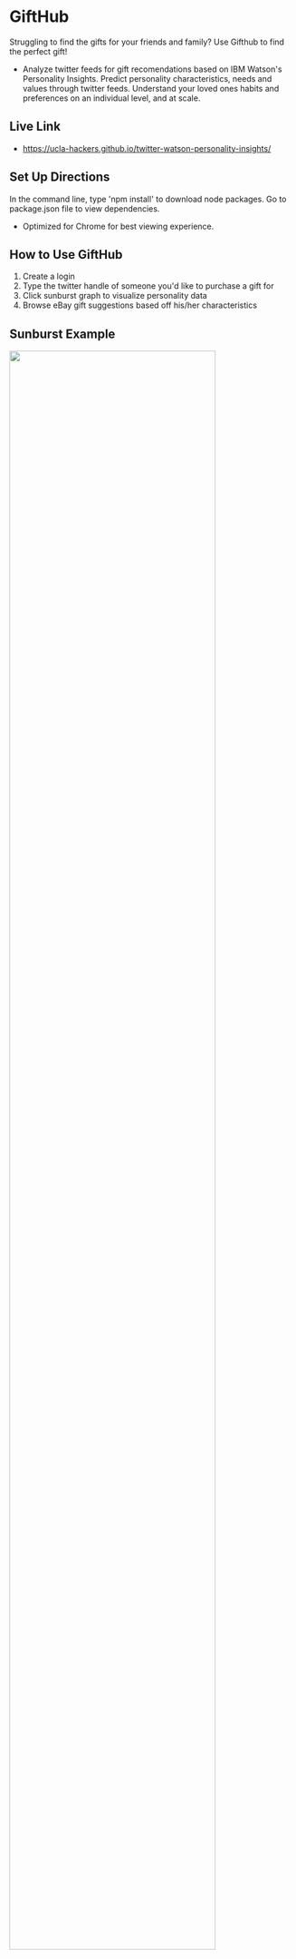 # GiftHub
Struggling to find the gifts for your friends and family? Use Gifthub to find the perfect gift!

- Analyze twitter feeds for gift recomendations based on IBM Watson's Personality Insights. Predict personality characteristics, needs and values through twitter feeds. Understand your loved ones habits and preferences on an individual level, and at scale.

## Live Link
 - https://ucla-hackers.github.io/twitter-watson-personality-insights/

## Set Up Directions
In the command line, type 'npm install' to download node packages. Go to package.json file to view dependencies.
- Optimized for Chrome for best viewing experience.

## How to Use GiftHub
1. Create a login
2. Type the twitter handle of someone you'd like to purchase a gift for
3. Click sunburst graph to visualize personality data
3. Browse eBay gift suggestions based off his/her characteristics

## Sunburst Example
<img src="https://raw.githubusercontent.com/UCLA-Hackers/twitter-watson-personality-insights/master/assets/images/sunburst-example.PNG" width="85%" height="85%">

## Back-End
- Proxy API: IBM Watson's Personality Insights + Twitter
	- Repository: https://github.com/ykeanu/twitter-watson-proxy-api
- Proxy API: Twitter 
	- Repository: https://github.com/UCLA-Hackers/twitter-proxy-api

## Technologies Used
- Jquery for Dom Manipulation
- AJAX for API GET/POST requests
	- Twitter, IBM Watson Personality Insights, eBay
- D3 for data visualization
- Node.js (npm)
- Express.js for routing
- Firebase for user authentication
- Bootstrap, Google Fonts, custom CSS for styling
- Heroku for backend Proxy APIs

## Directory structure
```none
.
├── assets			 // client-side application
│   ├── css
│   ├── fonts	
│   ├── images
│   ├── js
│   ├── json
│   ├── php
│   └── videos	                        
├── router                       // server-side applicatoin
│   └── app.js			 // express configuratoin
├── .gitignore                   
├── Procfile  
├── README.md  
├── index.html  		 // application browser
├── package-lock.json  
├── package.json       		 // dependencies            
└── profile_photo.jp                
```

## License
  This sample code is licensed under Apache 2.0.

### Developers
- Ysrael "Izzy" Hernandez | [GitHub](https://github.com/ykeanu)
- Donovan Lowkeen | [GitHub](https://github.com/dlowkeen)
- Shinsuke "Mike" Yamato | [GitHub](https://github.com/mikeyamato)

-------------

